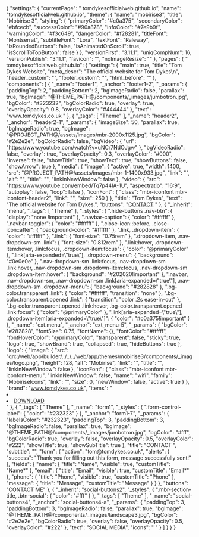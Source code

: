 <!DOCTYPE html>
<html>
<head>
{
  "settings": {
    "currentPage": " tomdykesofficialweb.github.io",
    "name": "tomdykesofficialweb.github.io",
    "theme": {
      "name": "mobirise3",
      "title": "Mobirise 3",
      "styling": {
        "primaryColor": "#c0a375",
        "secondaryColor": "#bfcecb",
        "successColor": "#90a878",
        "infoColor": "#7e9b9f",
        "warningColor": "#f3c649",
        "dangerColor": "#f28281",
        "titleFont": "Montserrat",
        "subtitleFont": "Lora",
        "textFont": "Raleway",
        "isRoundedButtons": false,
        "isAnimatedOnScroll": true,
        "isScrollToTopButton": false
      }
    },
    "versionFirst": "3.11.1",
    "uniqCompNum": 16,
    "versionPublish": "3.11.1",
    "favicon": "",
    "noImageResize": ""
  },
  "pages": {
    " tomdykesofficialweb.github.io": {
      "settings": {
        "main": true,
        "title": "Tom Dykes Website",
        "meta_descr": "The official website for Tom Dykes\n",
        "header_custom": "",
        "footer_custom": "",
        "html_before": ""
      },
      "components": [
        {
          "_name": "footer1",
          "_anchor": "footer1-2",
          "_params": {
            "paddingTop": 2,
            "paddingBottom": 2,
            "bgImageRadio": false,
            "parallax": true,
            "bgImage": "@THEME_PATH@/components/_images/jumbotron.jpg",
            "bgColor": "#323232",
            "bgColorRadio": true,
            "overlay": true,
            "overlayOpacity": 0.8,
            "overlayColor": "#444444"
          },
          "text": "www.tomdykes.co.uk&nbsp;"
        },
        {
          "_tags": [
            "Theme"
          ],
          "_name": "header2",
          "_anchor": "header2-1",
          "_params": {
            "imageSize": 50,
            "parallax": true,
            "bgImageRadio": true,
            "bgImage": "@PROJECT_PATH@/assets/images/mbr-2000x1125.jpg",
            "bgColor": "#2e2e2e",
            "bgColorRadio": false,
            "bgVideo": {
              "url": "https://www.youtube.com/watch?v=uNCr7NdOJgw"
            },
            "bgVideoRadio": false,
            "overlay": true,
            "overlayOpacity": 0.3,
            "overlayColor": "#000",
            "inverse": false,
            "showTitle": true,
            "showText": true,
            "showButtons": false,
            "showArrow": true
          },
          "media": {
            "image": {
              "active": true,
              "width": 1400,
              "src": "@PROJECT_PATH@/assets/images/mbr-1-1400x933.jpg",
              "link": "",
              "alt": "",
              "title": "",
              "linkInNewWindow": false
            },
            "video": {
              "src": "https://www.youtube.com/embed/Tq7p44IA-1U",
              "aspectratio": "16:9",
              "autoplay": false,
              "loop": false
            },
            "iconFont": {
              "class": "mbr-iconfont mbr-iconfont-header2",
              "link": "",
              "size": 250
            }
          },
          "title": "Tom Dykes",
          "text": "The official website for Tom Dykes.",
          "buttons": "<a data-app-btn=\"true\" class=\"btn btn-black\" href=\"Contact Page\" data-toolbar=\"-mbrBtnMove\">CONTACT</a> "
        },
        {
          "_inherit": "menu",
          "_tags": [
            "Theme"
          ],
          "_styles": {
            ".hide-buttons .nav-btn": {
              "display": "none !important"
            },
            ".navbar-caption": {
              "color": "#ffffff"
            },
            ".navbar-toggler": {
              "color": "#ffffff"
            },
            ".close-icon::before, .close-icon::after": {
              "background-color": "#ffffff"
            },
            ".link, .dropdown-item": {
              "color": "#ffffff"
            },
            ".link": {
              "font-size": "0.75rem"
            },
            ".dropdown-item, .nav-dropdown-sm .link": {
              "font-size": "0.812rem"
            },
            ".link:hover, .dropdown-item:hover, .link:focus, .dropdown-item:focus": {
              "color": "@primaryColor"
            },
            ".link[aria-expanded=\"true\"], .dropdown-menu": {
              "background": "#0e0e0e"
            },
            ".nav-dropdown-sm .link:focus, .nav-dropdown-sm .link:hover, .nav-dropdown-sm .dropdown-item:focus, .nav-dropdown-sm .dropdown-item:hover": {
              "background": "#202020!important"
            },
            ".navbar, .nav-dropdown-sm, .nav-dropdown-sm .link[aria-expanded=\"true\"], .nav-dropdown-sm .dropdown-menu": {
              "background": "#282828"
            },
            ".bg-color.transparent .link": {
              "color": "#ffffff",
              "transition": "none"
            },
            ".bg-color.transparent.opened .link": {
              "transition": "color .2s ease-in-out"
            },
            ".bg-color.transparent.opened .link:hover, .bg-color.transparent.opened .link:focus": {
              "color": "@primaryColor"
            },
            ".link[aria-expanded=\"true\"], .dropdown-item[aria-expanded=\"true\"]": {
              "color": "#c0a375!important"
            }
          },
          "_name": "ext.menu",
          "_anchor": "ext_menu-5",
          "_params": {
            "bgColor": "#282828",
            "fontSize": 0.75,
            "fontName": {},
            "fontColor": "#ffffff",
            "fontHoverColor": "@primaryColor",
            "transparent": false,
            "sticky": true,
            "logo": true,
            "showBrand": true,
            "collapsed": true,
            "hideButtons": true
          },
          "logo": {
            "image": {
              "src": "qrc:/web/app/builder/../../../web/app/themes/mobirise3/components/_images/logo.png",
              "height": 128,
              "alt": "Mobirise",
              "link": "",
              "title": "",
              "linkInNewWindow": false
            },
            "iconFont": {
              "class": "mbr-iconfont mbr-iconfont-menu",
              "linkInNewWindow": false,
              "name": "wifi",
              "family": "MobiriseIcons",
              "link": "",
              "size": 0,
              "newWindow": false,
              "active": true
            }
          },
          "brand": "<a class=\"navbar-caption\" data-app-btn=\"true\" data-app-selector=\".navbar-caption\" href=\"\" data-app-placeholder=\"Type Brand Name\" data-toolbar=\"-mbrBtnMove,-mbrBtnAdd,-mbrBtnRemove,mbrColor\">www.tomdykes.co.uk</a>",
          "items": "<li class=\"nav-item\"><a data-app-btn=\"true\" class=\"nav-link link\" href=\"https://mobirise.com/\"></a></li><li class=\"nav-item nav-btn\"><a data-app-btn=\"true\" data-button=\"\" data-app-selector=\".btn\" class=\"nav-link btn btn-white btn-white-outline\" href=\"https://mobirise.com/\">DOWNLOAD</a></li>"
        },
        {
          "_tags": [
            "Theme"
          ],
          "_name": "form1",
          "_styles": {
            ".form-control-label": {
              "color": "#232323"
            }
          },
          "_anchor": "form1-7",
          "_params": {
            "labelsColor": "#232323",
            "paddingTop": 3,
            "paddingBottom": 3,
            "bgImageRadio": false,
            "parallax": true,
            "bgImage": "@THEME_PATH@/components/_images/jumbotron.jpg",
            "bgColor": "#fff",
            "bgColorRadio": true,
            "overlay": false,
            "overlayOpacity": 0.5,
            "overlayColor": "#222",
            "showTitle": true,
            "showSubTitle": true
          },
          "title": "CONTACT&nbsp;",
          "subtitle": "",
          "form": {
            "action": "tom@tomdykes.co.uk",
            "alerts": {
              "success": "Thank you for filling out this form, message successfully sent!"
            },
            "fields": {
              "name": {
                "title": "Name",
                "visible": true,
                "customTitle": "Name*"
              },
              "email": {
                "title": "Email",
                "visible": true,
                "customTitle": "Email*"
              },
              "phone": {
                "title": "Phone",
                "visible": true,
                "customTitle": "Phone"
              },
              "message": {
                "title": "Message",
                "customTitle": "Message"
              }
            }
          },
          "buttons": "<a data-app-btn=\"true\" type=\"submit\" class=\"btn btn-primary\" data-toolbar=\"-mbrLink,-mbrBtnAdd,-mbrBtnMove\">CONTACT ME</a>"
        },
        {
          "_inherit": "social-buttons2",
          "_styles": {
            ".mbr-section-title, .btn-social": {
              "color": "#fff"
            }
          },
          "_tags": [
            "Theme"
          ],
          "_name": "social-buttons4",
          "_anchor": "social-buttons4-a",
          "_params": {
            "paddingTop": 3,
            "paddingBottom": 3,
            "bgImageRadio": false,
            "parallax": true,
            "bgImage": "@THEME_PATH@/components/_images/landscape3.jpg",
            "bgColor": "#2e2e2e",
            "bgColorRadio": true,
            "overlay": false,
            "overlayOpacity": 0.5,
            "overlayColor": "#222"
          },
          "text": "SOCIAL MEDIA",
          "icons": "<a data-app-btn=\"true\" class=\"btn btn-social\" title=\"Twitter\" target=\"_blank\" href=\"https://twitter.com/tomdykesXD\" data-toolbar=\"-mbrBtnAdd,-mbrBtnMove,-mbrFonts,-mbrFontSize,-mbrBtnColor\"><i class=\"socicon socicon-twitter\"></i></a> <a data-app-btn=\"true\" class=\"btn btn-social\" title=\"Facebook\" target=\"_blank\" href=\"https://www.facebook.com/thomasdykes124\" data-toolbar=\"-mbrBtnAdd,-mbrBtnMove,-mbrFonts,-mbrFontSize,-mbrBtnColor\"><i class=\"socicon socicon-facebook\"></i></a>   <a data-app-btn=\"true\" class=\"btn btn-social\" title=\"Instagram\" target=\"_blank\" href=\"https://instagram.com/thomasdykes124\" data-toolbar=\"-mbrBtnAdd,-mbrBtnMove,-mbrFonts,-mbrFontSize,-mbrBtnColor\"><i class=\"socicon socicon-instagram\"></i></a>      "
        }
      ]
    }
  }
}
